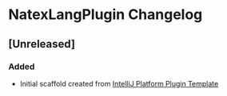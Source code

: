<!-- Keep a Changelog guide -> https://keepachangelog.com -->

# NatexLangPlugin Changelog

## [Unreleased]
### Added
- Initial scaffold created from [IntelliJ Platform Plugin Template](https://github.com/JetBrains/intellij-platform-plugin-template)
